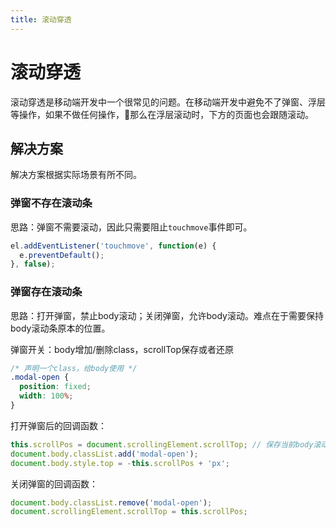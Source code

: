 ```yaml
---
title: 滚动穿透
---
```


# 滚动穿透

滚动穿透是移动端开发中一个很常见的问题。在移动端开发中避免不了弹窗、浮层等操作，如果不做任何操作，那么在浮层滚动时，下方的页面也会跟随滚动。

## 解决方案

解决方案根据实际场景有所不同。

### 弹窗不存在滚动条

思路：弹窗不需要滚动，因此只需要阻止`touchmove`事件即可。

```js
el.addEventListener('touchmove', function(e) {
  e.preventDefault();
}, false);
```

### 弹窗存在滚动条

思路：打开弹窗，禁止body滚动；关闭弹窗，允许body滚动。难点在于需要保持body滚动条原本的位置。

弹窗开关：body增加/删除class，scrollTop保存或者还原

```css
/* 声明一个class，给body使用 */
.modal-open {
  position: fixed;
  width: 100%;
}
```

打开弹窗后的回调函数：

```js
this.scrollPos = document.scrollingElement.scrollTop; // 保存当前body滚动条位置
document.body.classList.add('modal-open');
document.body.style.top = -this.scrollPos + 'px';
```

关闭弹窗的回调函数：

```js
document.body.classList.remove('modal-open');
document.scrollingElement.scrollTop = this.scrollPos;
```

